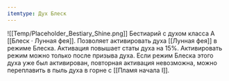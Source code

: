 ```yaml
---
itemtype: Дух Блеск
---
```

![[Temp/Placeholder_Bestiary_Shine.png]]
Бестиарий с духом класса A [[Блеск · Лунная фея]]. Позволяет активировать духа [[Лунная фея]] в режиме Блеска. Активация повышает статы духа на 15%. Активировать режим можно только после призыва духа. Если режим Блеска этого духа уже был активирован, повторная активация невозможна, можно переплавить в пыль духа в горне с [[Пламя начала I]].
